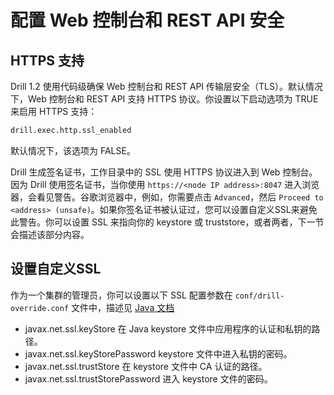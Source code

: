 # 配置 Web 控制台和 REST API 安全

## HTTPS 支持

Drill 1.2 使用代码级确保 Web 控制台和 REST API 传输层安全（TLS）。默认情况下，Web 控制台和 REST API 支持 HTTPS 协议。你设置以下启动选项为 TRUE 来启用 HTTPS 支持：
```bash
drill.exec.http.ssl_enabled
```

默认情况下，该选项为 FALSE。

Drill 生成签名证书，工作目录中的 SSL 使用 HTTPS 协议进入到 Web 控制台。因为 Drill 使用签名证书，当你使用 ``` https://<node IP address>:8047 ``` 进入浏览器，会看见警告。谷歌浏览器中，例如，你需要点击 ``` Advanced ```，然后 ``` Proceed to <address> (unsafe) ```。如果你签名证书被认证过，您可以设置自定义SSL来避免此警告。你可以设置 SSL 来指向你的 keystore 或 truststore，或者两者，下一节会描述该部分内容。

## 设置自定义SSL

作为一个集群的管理员，你可以设置以下 SSL 配置参数在 ``` conf/drill-override.conf ``` 文件中，描述见 [Java 文档](http://docs.oracle.com/javase/7/docs/technotes/guides/security/jsse/JSSERefGuide.html/#Customization)
  * javax.net.ssl.keyStore
    在 Java keystore 文件中应用程序的认证和私钥的路径。
  * javax.net.ssl.keyStorePassword
    keystore 文件中进入私钥的密码。
  * javax.net.ssl.trustStore
    在 keystore 文件中 CA 认证的路径。
  * javax.net.ssl.trustStorePassword
    进入 keystore 文件的密码。
